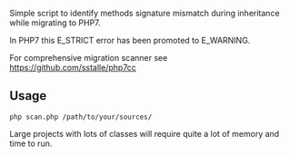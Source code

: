 Simple script to identify methods signature mismatch during inheritance while migrating to PHP7.

In PHP7 this E_STRICT error has been promoted to E_WARNING.

For comprehensive migration scanner see https://github.com/sstalle/php7cc

Usage
-----
```
php scan.php /path/to/your/sources/
```

Large projects with lots of classes will require quite a lot of memory and time to run.